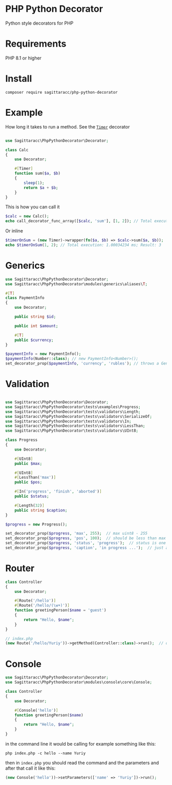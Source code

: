 # PHP Python Decorator
Python style decorators for PHP

# Requirements
PHP 8.1 or higher

# Install
`composer require sagittaracc/php-python-decorator`

# Example
How long it takes to run a method. See the [`Timer`](https://github.com/sagittaracc/php-python-decorator/blob/main/tests/decorators/Timer.php) decorator
```php

use Sagittaracc\PhpPythonDecorator\Decorator;

class Calc
{
    use Decorator;

    #[Timer]
    function sum($a, $b)
    {
        sleep(1);
        return $a + $b;
    }
}
```
This is how you can call it
```php
$calc = new Calc();
echo call_decorator_func_array([$calc, 'sum'], [1, 2]); // Total execution: 1.00034234 ms; Result: 3
```
Or inline
```php
$timerOnSum = (new Timer)->wrapper(fn($a, $b) => $calc->sum($a, $b));
echo $timerOnSum(1, 2); // Total execution: 1.00034234 ms; Result: 3
```

# Generics
```php
use Sagittaracc\PhpPythonDecorator\Decorator;
use Sagittaracc\PhpPythonDecorator\modules\generics\aliases\T;

#[T]
class PaymentInfo
{
    use Decorator;

    public string $id;

    public int $amount;

    #[T]
    public $currency;
}

$paymentInfo = new PaymentInfo();
$paymentInfo(Number::class); // new PaymentInfo<Number>();
set_decorator_prop($paymentInfo, 'currency', 'rubles'); // throws a GenericError
```

# Validation
```php

use Sagittaracc\PhpPythonDecorator\Decorator;
use Sagittaracc\PhpPythonDecorator\tests\examples\Progress;
use Sagittaracc\PhpPythonDecorator\tests\validators\Length;
use Sagittaracc\PhpPythonDecorator\tests\validators\SerializeOf;
use Sagittaracc\PhpPythonDecorator\tests\validators\In;
use Sagittaracc\PhpPythonDecorator\tests\validators\LessThan;
use Sagittaracc\PhpPythonDecorator\tests\validators\UInt8;

class Progress
{
    use Decorator;

    #[UInt8]
    public $max;

    #[UInt8]
    #[LessThan('max')]
    public $pos;

    #[In('progress', 'finish', 'aborted')]
    public $status;

    #[Length(32)]
    public string $caption;
}

$progress = new Progress();

set_decorator_prop($progress, 'max', 255);  // max uint8 - 255
set_decorator_prop($progress, 'pos', 100);  // should be less than max
set_decorator_prop($progress, 'status', 'progress');  // status is one of possible cases (progress, finish or aborted)
set_decorator_prop($progress, 'caption', 'in progress ...');  // just a string (max length is 32)
```

# Router
```php
class Controller
{
    use Decorator;

    #[Route('/hello')]
    #[Route('/hello/(\w+)')]
    function greetingPerson($name = 'guest')
    {
        return "Hello, $name";
    }
}

// index.php
(new Route('/hello/Yuriy'))->getMethod(Controller::class)->run();  // output: Hello, Yuriy
```

# Console
```php
use Sagittaracc\PhpPythonDecorator\Decorator;
use Sagittaracc\PhpPythonDecorator\modules\console\core\Console;

class Controller
{
    use Decorator;

    #[Console('hello')]
    function greetingPerson($name)
    {
        return "Hello, $name";
    }
}
```

in the command line it would be calling for example something like this:

`php index.php -c hello --name Yuriy`

then in `index.php` you should read the command and the parameters and after that call it like this:

```php
(new Console('hello'))->setParameters(['name' => 'Yuriy'])->run();
```
